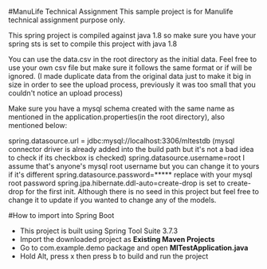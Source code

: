 #ManuLife Technical Assignment
This sample project is for Manulife technical assignment purpose only.

This spring project is compiled against java 1.8 so make sure you have your spring sts is set to compile this project with java 1.8

You can use the data.csv in the root directory as the initial data. Feel free to use your own csv file but make sure it follows the same format or if will be ignored. (I made duplicate data from the original data just to make it big in size in order to see the upload process, previously it was too small that you couldn't notice an upload process)

Make sure you have a mysql schema created with the same name as mentioned in the application.properties(in the root directory), also mentioned below:

spring.datasource.url = jdbc:mysql://localhost:3306/mltestdb (mysql connector driver is already added into the build path but it's not a bad idea to check if its checkbox is checked)
spring.datasource.username=root I assume that's anyone's mysql root username but you can change it to yours if it's different
spring.datasource.password=***** replace with your mysql root password
spring.jpa.hibernate.ddl-auto=create-drop is set to create-drop for the first init. Although there is no seed in this project but feel free to change it to update if you wanted to change any of the models.

#How to import into Spring Boot 

- This project is built using Spring Tool Suite 3.7.3
- Import the downloaded project as <b>Existing Maven Projects</b>
- Go to com.example.demo package and open <b>MlTestApplication.java</b>
- Hold Alt, press x then press b to build and run the project
